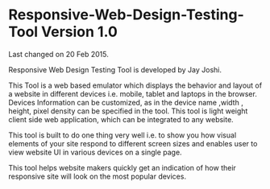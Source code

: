 # Responsive-Web-Design-Testing-Tool Version 1.0

Last changed on 20 Feb 2015.

Responsive Web Design Testing Tool is developed by Jay Joshi.

This Tool is a web based emulator which displays the behavior and layout of a website in different devices  i.e.  mobile, tablet and laptops in the browser. Devices Information can be customized, as in the device name ,width , height, pixel density can be specified in the tool. This tool is light weight client side web application, which can be integrated to any website. 	 

This tool is built to do one thing very well i.e. to show you how visual elements of your site respond to different screen sizes and enables user to view website UI in various devices on a single page. 	 

This tool helps website makers quickly get an indication of how their responsive site will look on the most popular devices. 
